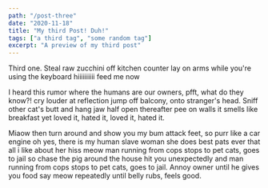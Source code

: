 ```yaml
---
path: "/post-three"
date: "2020-11-18"
title: "My third Post! Duh!"
tags: ["a third tag", "some random tag"]
excerpt: "A preview of my third post"
---
```


Third one. Steal raw zucchini off kitchen counter lay on arms while you're using the keyboard hiiiiiiiiii feed me now

I heard this rumor where the humans are our owners, pfft, what do they know?! cry louder at reflection jump off balcony, onto stranger's head. Sniff other cat's butt and hang jaw half open thereafter pee on walls it smells like breakfast yet loved it, hated it, loved it, hated it.

Miaow then turn around and show you my bum attack feet, so purr like a car engine oh yes, there is my human slave woman she does best pats ever that all i like about her hiss meow man running from cops stops to pet cats, goes to jail so chase the pig around the house hit you unexpectedly and man running from cops stops to pet cats, goes to jail. Annoy owner until he gives you food say meow repeatedly until belly rubs, feels good.
